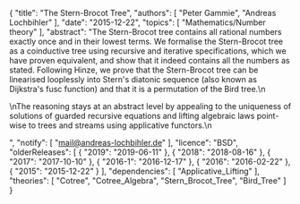 {
    "title": "The Stern-Brocot Tree",
    "authors": [
        "Peter Gammie",
        "Andreas Lochbihler"
    ],
    "date": "2015-12-22",
    "topics": [
        "Mathematics/Number theory"
    ],
    "abstract": "The Stern-Brocot tree contains all rational numbers exactly once and in their lowest terms.  We formalise the Stern-Brocot tree as a coinductive tree using recursive and iterative specifications, which we have proven equivalent, and show that it indeed contains all the numbers as stated.  Following Hinze, we prove that the Stern-Brocot tree can be linearised looplessly into Stern's diatonic sequence (also known as Dijkstra's fusc function) and that it is a permutation of the Bird tree.\n</p><p>\nThe reasoning stays at an abstract level by appealing to the uniqueness of solutions of guarded recursive equations and lifting algebraic laws point-wise to trees and streams using applicative functors.\n</p>",
    "notify": [
        "mail@andreas-lochbihler.de"
    ],
    "licence": "BSD",
    "olderReleases": [
        {
            "2019": "2019-06-11"
        },
        {
            "2018": "2018-08-16"
        },
        {
            "2017": "2017-10-10"
        },
        {
            "2016-1": "2016-12-17"
        },
        {
            "2016": "2016-02-22"
        },
        {
            "2015": "2015-12-22"
        }
    ],
    "dependencies": [
        "Applicative_Lifting"
    ],
    "theories": [
        "Cotree",
        "Cotree_Algebra",
        "Stern_Brocot_Tree",
        "Bird_Tree"
    ]
}